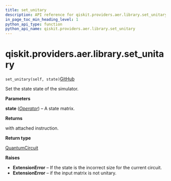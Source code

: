 ```yaml
---
title: set_unitary
description: API reference for qiskit.providers.aer.library.set_unitary
in_page_toc_min_heading_level: 1
python_api_type: function
python_api_name: qiskit.providers.aer.library.set_unitary
---
```


# qiskit.providers.aer.library.set\_unitary

<span id="qiskit.providers.aer.library.set_unitary" />

`set_unitary(self, state)`[GitHub](https://github.com/qiskit/qiskit-aer/tree/stable/0.10/qiskit/providers/aer/library/set_instructions/set_unitary.py "view source code")

Set the state state of the simulator.

**Parameters**

**state** ([*Operator*](qiskit.quantum_info.Operator "qiskit.quantum_info.Operator")) – A state matrix.

**Returns**

with attached instruction.

**Return type**

[QuantumCircuit](qiskit.circuit.QuantumCircuit "qiskit.circuit.QuantumCircuit")

**Raises**

*   **ExtensionError** – If the state is the incorrect size for the current circuit.
*   **ExtensionError** – if the input matrix is not unitary.


